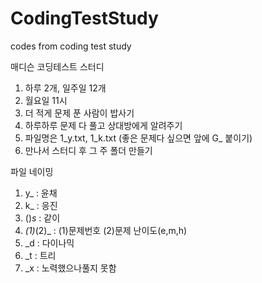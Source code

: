 # CodingTestStudy
codes from coding test study
 
 매디슨 코딩테스트 스터디
 
 1. 하루 2개, 일주일 12개
 2. 월요일 11시
 3. 더 적게 문제 푼 사람이 밥사기
 4. 하루하루 문제 다 풀고 상대방에게 알려주기
 5. 파일명은 1_y.txt, 1_k.txt (좋은 문제다 싶으면 앞에 G_ 붙이기)
 6. 만나서 스터디 후 그 주 폴더 만들기


파일 네이밍

1. y_ : 윤채
2. k_ : 응진
3. ()_s_ : 같이
4. _(1)_(2)_ : (1)문제번호 (2)문제 난이도(e,m,h)
5. _d : 다이나믹
6. _t : 트리
7. _x : 노력했으나풀지 못함

